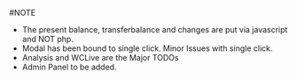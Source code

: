 #NOTE


* The present balance, transferbalance and changes are put via javascript and NOT php.
* Modal has been bound to single click. Minor Issues with single click.
* Analysis and WCLive are the Major TODOs
* Admin Panel to be added.
